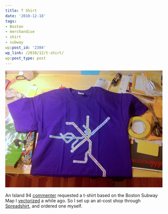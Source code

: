 ```yaml
---
title: T Shirt
date: '2010-12-18'
tags:
- Boston
- merchandise
- shirt
- subway
wp:post_id: '2384'
wp_link: /2010/12/t-shirt/
wp:post_type: post
---
```


![](2010-12-18-T-Shirt/t-shirt-500x373.jpg "T Shirt")

An Island 94 [commenter](http://www.island94.org/2009/09/boston-subway-in-vector-format-svg/#comment-72879) requested a t-shirt based on the Boston Subway Map I [vectorized](http://www.island94.org/2009/09/boston-subway-in-vector-format-svg/) a while ago. So I set up an at-cost shop through [Spreadshirt](http://horseshoefab.spreadshirt.com/), and ordered one myself.

